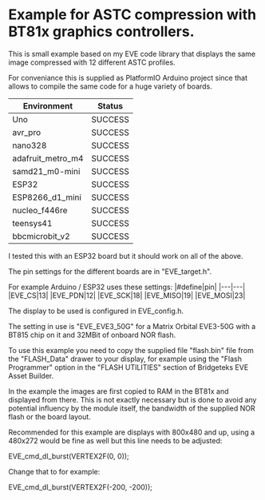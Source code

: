 # Example for ASTC compression with BT81x graphics controllers. 
This is small example based on my EVE code library that displays the same image compressed with 12 different ASTC profiles.

For conveniance this is supplied as PlatformIO Arduino project since that allows to compile the same
code for a huge variety of boards.

|Environment|Status|
|---|---|
|Uno|SUCCESS|
|avr_pro|SUCCESS|
|nano328|SUCCESS|
|adafruit_metro_m4|SUCCESS|
|samd21_m0-mini|SUCCESS|
|ESP32 |SUCCESS|
|ESP8266_d1_mini|SUCCESS|
|nucleo_f446re|SUCCESS|
|teensys41|SUCCESS|
|bbcmicrobit_v2|SUCCESS|

I tested this with an ESP32 board but it should work on all of the above.

The pin settings for the different boards are in "EVE_target.h".

For example Arduino / ESP32 uses these settings:
|#define|pin|
|---|---|
|EVE_CS|13|
|EVE_PDN|12|
|EVE_SCK|18|
|EVE_MISO|19|
|EVE_MOSI|23|

The display to be used is configured in EVE_config.h.

The setting in use is "EVE_EVE3_50G" for a Matrix Orbital EVE3-50G with a BT815 chip on it and 32MBit of onboard NOR flash.

To use this example you need to copy the supplied file "flash.bin" file from the "FLASH_Data" drawer to your display, for example using the "Flash Programmer" option in the "FLASH UTILITIES" section of Bridgeteks EVE Asset Builder.

In the example the images are first copied to RAM in the BT81x and displayed from there. This is not exactly necessary but is done to avoid any potential influency by the module itself, the bandwidth of the supplied NOR flash or the board layout.

Recommended for this example are displays with 800x480 and up, using a 480x272 would be fine as well but this line needs to be adjusted:

EVE_cmd_dl_burst(VERTEX2F(0, 0));

Change that to for example:

EVE_cmd_dl_burst(VERTEX2F(-200, -200));

